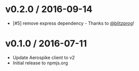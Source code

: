 v0.2.0 / 2016-09-14
===================

* [#5] remove express dependency - Thanks to [@blitzprog](https://github.com/blitzprog)!

v0.1.0 / 2016-07-11
===================

* Update Aerospike client to v2
* Initial release to npmjs.org

